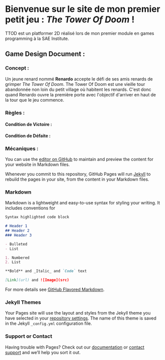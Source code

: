 # Bienvenue sur le site de mon premier petit jeu : _**The Tower Of Doom**_ !

TTOD est un platformer 2D réalisé lors de mon premier module en games programming à la SAE Institute.

## Game Design Document :

### Concept :

Un jeune renard nommé **Renardo** accepte le défi de ses amis renards de grimper _The Tower Of Doom_. The Tower Of Doom est une vieille tour abandonnée non loin du petit village où habitent les renards. C'est donc quand Renardo ouvre la première porte avec l'objectif d'arriver en haut de la tour que le jeu commence.

### Règles :

#### Condition de Victoire :

#### Condition de Défaite :

### Mécaniques :




You can use the [editor on GitHub](https://github.com/PaulOwO/The-Tower-Of-Doom/edit/gh-pages/index.md) to maintain and preview the content for your website in Markdown files.

Whenever you commit to this repository, GitHub Pages will run [Jekyll](https://jekyllrb.com/) to rebuild the pages in your site, from the content in your Markdown files.

### Markdown

Markdown is a lightweight and easy-to-use syntax for styling your writing. It includes conventions for

```markdown
Syntax highlighted code block

# Header 1
## Header 2
### Header 3

- Bulleted
- List

1. Numbered
2. List

**Bold** and _Italic_ and `Code` text

[Link](url) and ![Image](src)
```

For more details see [GitHub Flavored Markdown](https://guides.github.com/features/mastering-markdown/).

### Jekyll Themes

Your Pages site will use the layout and styles from the Jekyll theme you have selected in your [repository settings](https://github.com/PaulOwO/The-Tower-Of-Doom/settings). The name of this theme is saved in the Jekyll `_config.yml` configuration file.

### Support or Contact

Having trouble with Pages? Check out our [documentation](https://docs.github.com/categories/github-pages-basics/) or [contact support](https://github.com/contact) and we’ll help you sort it out.
